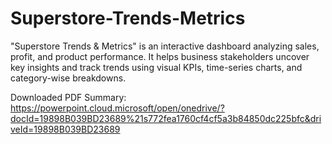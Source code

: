 # Superstore-Trends-Metrics
"Superstore Trends &amp; Metrics" is an interactive dashboard analyzing sales, profit, and product performance. It helps business stakeholders uncover key insights and track trends using visual KPIs, time-series charts, and category-wise breakdowns.


Downloaded  PDF Summary: https://powerpoint.cloud.microsoft/open/onedrive/?docId=19898B039BD23689%21s772fea1760cf4cf5a3b84850dc225bfc&driveId=19898B039BD23689
